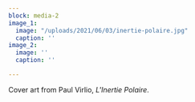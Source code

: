```yaml
---
block: media-2
image_1:
  image: "/uploads/2021/06/03/inertie-polaire.jpg"
  caption: ''
image_2:
  image: ''
  caption: ''

---
```

Cover art from Paul Virlio, _L'Inertie Polaire_.